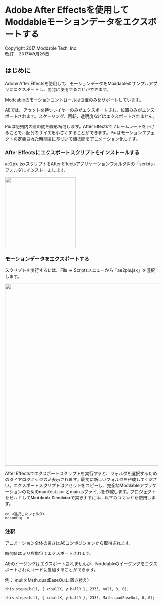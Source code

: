 # Adobe After Effectsを使用してModdableモーションデータをエクスポートする
Copyright 2017 Moddable Tech, Inc.<BR>
改訂： 2017年9月26日

## はじめに

Adobe After Effectsを使用して、モーションデータをModdableのサンプルアプリにエクスポートし、開発に使用することができます。

Moddableのモーションコントロールは位置のみをサポートしています。

AEでは、アセットを持つレイヤーのみがエクスポートされ、位置のみがエクスポートされます。スケーリング、回転、透明度などはエクスポートされません。

Piuは配列内の値の間を線形補間します。After Effectsでフレームレートを下げることで、配列のサイズを小さくすることができます。Piuはモーションエフェクトの定義された時間長に基づいて値の間をアニメーション化します。

### After Effectsにエクスポートスクリプトをインストールする

ae2piu.jsxスクリプトをAfter Effectsアプリケーションフォルダ内の「scripts」フォルダにインストールします。

<img src="../assets/ae-motion/ae_script_install.png" height="233"/>




### モーションデータをエクスポートする

スクリプトを実行するには、File -> Scriptsメニューから「ae2piu.jsx」を選択します。

<img src="../assets/ae-motion//ae2piu-screen.png" width="600"/>

After Effectsでエクスポートスクリプトを実行すると、フォルダを選択するためのダイアログボックスが表示されます。最初に新しいフォルダを作成してください。エクスポートスクリプトはアセットをコピーし、完全なModdableアプリケーションのためのmanifest.jsonとmain.jsファイルを作成します。プロジェクトをビルドしてModdable Simulatorで実行するには、以下のコマンドを使用します。

	cd <選択したフォルダ>
	mcconfig -m


### 注釈

アニメーション全体の長さはAEコンポジションから取得されます。

時間値はミリ秒単位でエクスポートされます。

AEのイージングはエクスポートされませんが、Moddableのイージングをエクスポートされたコードに追加することができます。

例： (nullをMath.quadEaseOutに置き換え）

	this.steps(ball, { x:ballX, y:ballY }, 2333, null, 0, 0);

	this.steps(ball, { x:ballX, y:ballY }, 2333, Math.quadEaseOut, 0, 0);




